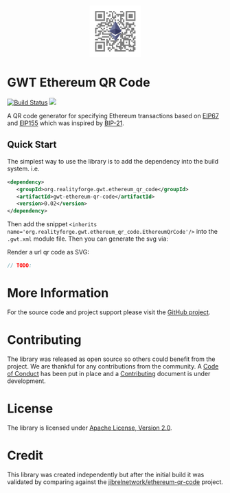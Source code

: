 <p align="center"><img src="/docs/logo.png" alt="GWT Ethereum QR Code" width="120"></p>

# GWT Ethereum QR Code

[![Build Status](https://secure.travis-ci.org/realityforge/gwt-ethereum-qr-code.svg?branch=master)](http://travis-ci.org/realityforge/gwt-ethereum-qr-code)
[<img src="https://img.shields.io/maven-central/v/org.realityforge.gwt.ethereum_qr_code/gwt-ethereum-qr-code.svg?label=latest%20release"/>](http://search.maven.org/#search%7Cga%7C1%7Cg%3A%22org.realityforge.gwt.ethereum_qr_code%22)


A QR code generator for specifying Ethereum transactions based on [EIP67](https://github.com/ethereum/EIPs/issues/67)
and [EIP155](https://github.com/ethereum/EIPs/blob/master/EIPS/eip-155.md) which was inspired by
[BIP-21](https://github.com/bitcoin/bips/blob/master/bip-0021.mediawiki).


## Quick Start

The simplest way to use the library is to add the dependency into the build system. i.e.

```xml
<dependency>
   <groupId>org.realityforge.gwt.ethereum_qr_code</groupId>
   <artifactId>gwt-ethereum-qr-code</artifactId>
   <version>0.02</version>
</dependency>
```

Then add the snippet `<inherits name='org.realityforge.gwt.ethereum_qr_code.EthereumQrCode'/>` into the `.gwt.xml` module file. Then
you can generate the svg via:

Render a url qr code as SVG:

```java
// TODO:
```

# More Information

For the source code and project support please visit the [GitHub project](https://github.com/realityforge/gwt-ethereum-qr-code).

# Contributing

The library was released as open source so others could benefit from the project. We are thankful for any
contributions from the community. A [Code of Conduct](CODE_OF_CONDUCT.md) has been put in place and
a [Contributing](CONTRIBUTING.md) document is under development.

# License

The library is licensed under [Apache License, Version 2.0](LICENSE).

# Credit

This library was created independently but after the initial build it was validated by comparing against
the [jibrelnetwork/ethereum-qr-code](https://github.com/jibrelnetwork/ethereum-qr-code) project.
